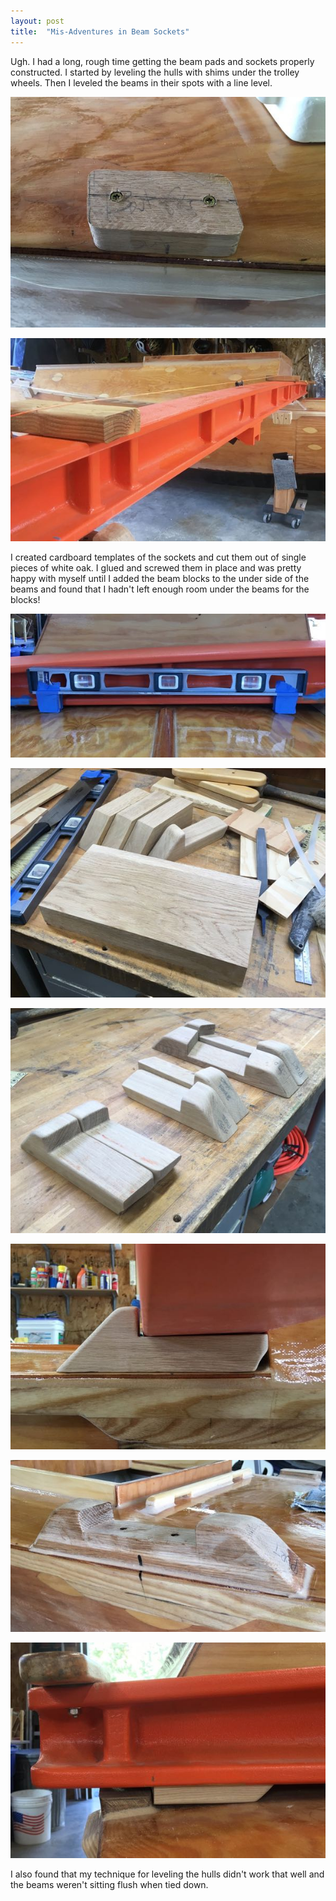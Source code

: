 ```yaml
---
layout: post
title:  "Mis-Adventures in Beam Sockets"
---
```


Ugh. I had a long, rough time getting the beam pads and sockets properly constructed. I started by leveling the hulls with shims under the trolley wheels. Then I leveled the beams in their spots with a line level.

![Leveling the Hulls](/assets/images/beam-socket-bad-1.jpg)

![Leveling the Beams](/assets/images/beam-socket-bad-2.jpg)

 I created cardboard templates of the sockets and cut them out of single pieces of white oak. I glued and screwed them in place and was pretty happy with myself until I added the beam blocks to the under side of the beams and found that I hadn't left enough room under the beams for the blocks!

![Beam Pad](/assets/images/beam-socket-bad-3.jpg)

![Beam Socket Stock](/assets/images/beam-socket-bad-4.jpg)

![Milled Sockets](/assets/images/beam-socket-bad-5.jpg)

![Fitted Socket](/assets/images/beam-socket-bad-6.jpg)

![Glued Socket](/assets/images/beam-socket-bad-7.jpg)

![Big Gap!](/assets/images/beam-socket-bad-8.jpg)

I also found that my technique for leveling the hulls didn't work that well and the beams weren't sitting flush when tied down. 
